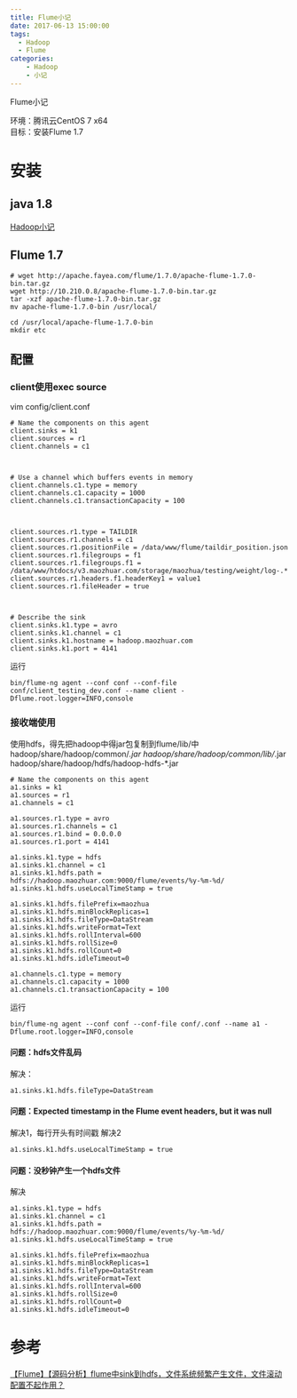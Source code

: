 ```yaml
---
title: Flume小记
date: 2017-06-13 15:00:00
tags:
  - Hadoop
  - Flume
categories:
    - Hadoop
    - 小记
---
```


Flume小记

<!-- MORE -->
环境：腾讯云CentOS 7 x64  
目标：安装Flume 1.7


# 安装  
## java 1.8  
[Hadoop小记](Hadoop小记)

## Flume 1.7
```
# wget http://apache.fayea.com/flume/1.7.0/apache-flume-1.7.0-bin.tar.gz
wget http://10.210.0.8/apache-flume-1.7.0-bin.tar.gz
tar -xzf apache-flume-1.7.0-bin.tar.gz
mv apache-flume-1.7.0-bin /usr/local/

cd /usr/local/apache-flume-1.7.0-bin
mkdir etc
```
## 配置
### client使用exec source 

vim config/client.conf
```
# Name the components on this agent
client.sinks = k1
client.sources = r1
client.channels = c1



# Use a channel which buffers events in memory
client.channels.c1.type = memory
client.channels.c1.capacity = 1000
client.channels.c1.transactionCapacity = 100



client.sources.r1.type = TAILDIR
client.sources.r1.channels = c1
client.sources.r1.positionFile = /data/www/flume/taildir_position.json
client.sources.r1.filegroups = f1
client.sources.r1.filegroups.f1 = /data/www/htdocs/v3.maozhuar.com/storage/maozhua/testing/weight/log-.*
client.sources.r1.headers.f1.headerKey1 = value1
client.sources.r1.fileHeader = true



# Describe the sink
client.sinks.k1.type = avro
client.sinks.k1.channel = c1
client.sinks.k1.hostname = hadoop.maozhuar.com
client.sinks.k1.port = 4141

```

运行
```
bin/flume-ng agent --conf conf --conf-file conf/client_testing_dev.conf --name client -Dflume.root.logger=INFO,console
```

### 接收端使用  
使用hdfs，得先把hadoop中得jar包复制到flume/lib/中
hadoop/share/hadoop/common/*.jar
hadoop/share/hadoop/common/lib/*.jar
hadoop/share/hadoop/hdfs/hadoop-hdfs-*.jar

```
# Name the components on this agent
a1.sinks = k1
a1.sources = r1
a1.channels = c1

a1.sources.r1.type = avro
a1.sources.r1.channels = c1
a1.sources.r1.bind = 0.0.0.0
a1.sources.r1.port = 4141

a1.sinks.k1.type = hdfs
a1.sinks.k1.channel = c1
a1.sinks.k1.hdfs.path = hdfs://hadoop.maozhuar.com:9000/flume/events/%y-%m-%d/
a1.sinks.k1.hdfs.useLocalTimeStamp = true

a1.sinks.k1.hdfs.filePrefix=maozhua
a1.sinks.k1.hdfs.minBlockReplicas=1
a1.sinks.k1.hdfs.fileType=DataStream
a1.sinks.k1.hdfs.writeFormat=Text
a1.sinks.k1.hdfs.rollInterval=600
a1.sinks.k1.hdfs.rollSize=0
a1.sinks.k1.hdfs.rollCount=0
a1.sinks.k1.hdfs.idleTimeout=0

a1.channels.c1.type = memory
a1.channels.c1.capacity = 1000
a1.channels.c1.transactionCapacity = 100
```
运行
```
bin/flume-ng agent --conf conf --conf-file conf/.conf --name a1 -Dflume.root.logger=INFO,console
```

#### 问题：hdfs文件乱码

解决：
```
a1.sinks.k1.hdfs.fileType=DataStream
```

#### 问题：Expected timestamp in the Flume event headers, but it was null  
解决1，每行开头有时间戳
解决2
```
a1.sinks.k1.hdfs.useLocalTimeStamp = true
```

#### 问题：没秒钟产生一个hdfs文件
解决
```
a1.sinks.k1.type = hdfs
a1.sinks.k1.channel = c1
a1.sinks.k1.hdfs.path = hdfs://hadoop.maozhuar.com:9000/flume/events/%y-%m-%d/
a1.sinks.k1.hdfs.useLocalTimeStamp = true

a1.sinks.k1.hdfs.filePrefix=maozhua
a1.sinks.k1.hdfs.minBlockReplicas=1
a1.sinks.k1.hdfs.fileType=DataStream
a1.sinks.k1.hdfs.writeFormat=Text
a1.sinks.k1.hdfs.rollInterval=600
a1.sinks.k1.hdfs.rollSize=0
a1.sinks.k1.hdfs.rollCount=0
a1.sinks.k1.hdfs.idleTimeout=0
```

# 参考
[【Flume】【源码分析】flume中sink到hdfs，文件系统频繁产生文件，文件滚动配置不起作用？](http://blog.csdn.net/simonchi/article/details/43231891)
